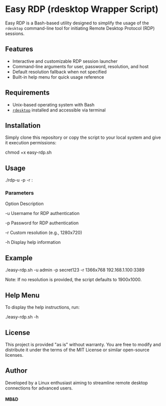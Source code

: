 # Easy RDP (rdesktop Wrapper Script)

Easy RDP is a Bash-based utility designed to simplify the usage of the `rdesktop` command-line tool for initiating Remote Desktop Protocol (RDP) sessions.

## Features

- Interactive and customizable RDP session launcher
- Command-line arguments for user, password, resolution, and host
- Default resolution fallback when not specified
- Built-in help menu for quick usage reference

## Requirements

- Unix-based operating system with Bash
- [`rdesktop`](https://linux.die.net/man/1/rdesktop) installed and accessible via terminal

## Installation

Simply clone this repository or copy the script to your local system and give it execution permissions:

chmod +x easy-rdp.sh

## Usage

./rdp-u <username> -p <password> -r <resolution> <host>:<port>

### Parameters
Option	Description

-u	Username for RDP authentication

-p	Password for RDP authentication

-r	Custom resolution (e.g., 1280x720)

-h	Display help information

## Example

./easy-rdp.sh -u admin -p secret123 -r 1366x768 192.168.1.100:3389

Note: If no resolution is provided, the script defaults to 1900x1000.

## Help Menu

To display the help instructions, run:

./easy-rdp.sh -h

## License

This project is provided "as is" without warranty. You are free to modify and distribute it under the terms of the MIT License or similar open-source licenses.

## Author

Developed by a Linux enthusiast aiming to streamline remote desktop connections for advanced users.

#### MB&D
